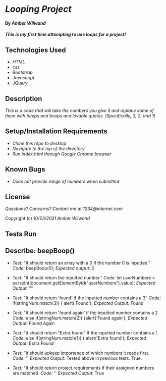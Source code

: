 # _Looping Project_

#### By _**Amber Wilwand**_

#### _This is my first time attempting to use loops for a project!_

## Technologies Used

- _HTML_
- _css_
- _Bootstrap_
- _Javascript_
- _JQuery_

## Description

_This is a code that will take the numbers you give it and replace some of them with beeps and boops and lovable quotes. (Specifically, 3, 2, and 1)_

## Setup/Installation Requirements

- _Clone this repo to desktop_
- _Navigate to the top of the directory_
- _Run index.html through Google Chrome browser_

## Known Bugs

- _Does not provide range of numbers when submitted_

## License

_Questions? Concerns? Contact me at 1234@internet.com_

Copyright (c) _10/23/2021_ _Amber Wilwand_

## Tests Run

## Describe: beepBoop()

- _Test:_ "It should return an array with a 0 if the number 0 is inputted."
  _Code:_ beepBoop(0);
  _Expected output:_ 0

- _Test:_ "It should return the inputted number."
  _Code:_ let userNumbers = parseInt(document.getElementById("userNumbers").value);
  _Expected Output:_ ""

- _Test:_ "It should return 'found' if the inputted number contains a 3"
  _Code:_ if(stringNum.match(3)) { alert('Found');
  _Expected Output:_ Found

- _Test:_ "It should return 'found again' if the inputted number contains a 2
  _Code:_ else if(stringNum.match(2)) {alert('Found again');
  _Expected Output:_ Found Again

- _Test:_ "it should return "Extra found" if the inputted number contains a 1.
  _Code:_ else if(stringNum.match(1)) { alert('Extra found');
  _Expected Output:_ Extra Found

- _Test:_ "It should upkeep importance of which numbers it reads first.
  _Code:_ ''
  _Expected Output:_ Tested above in previous tests. True.

- _Test:_ "It should return project requirements if their assigned numbers are matched.
  _Code:_ ''
  _Expected Output:_ True
